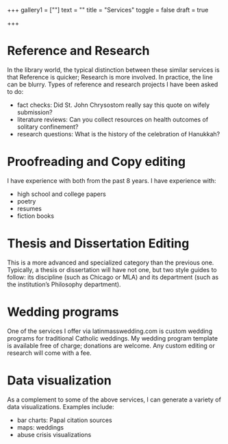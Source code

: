 +++
gallery1 = [""]
text = ""
title = "Services"
toggle = false
draft = true 

+++

# Reference and Research
In the library world, the typical distinction between these similar services is that Reference is quicker; Research is more involved. 
In practice, the line can be blurry. 
Types of reference and research projects I have been asked to do: 
* fact checks: Did St. John Chrysostom really say this quote on wifely submission?  
* literature reviews: Can you collect resources on health outcomes of solitary confinement? 
* research questions: What is the history of the celebration of Hanukkah? 

# Proofreading and Copy editing
I have experience with both from the past 8 years. 
I have experience with: 
* high school and college papers
* poetry
* resumes
* fiction books

# Thesis and Dissertation Editing
This is a more advanced and specialized category than the previous one. Typically, a thesis or dissertation will have not one, but two style guides to follow: its discipline (such as Chicago or MLA) and its department (such as the institution’s Philosophy department). 

# Wedding programs
One of the services I offer via latinmasswedding.com is custom wedding programs for traditional Catholic weddings. 
My wedding program template is available free of charge; donations are welcome. Any custom editing or research will come with a fee. 

# Data visualization
As a complement to some of the above services, I can generate a variety of data visualizations. 
Examples include: 
* bar charts: Papal citation sources 
* maps: weddings 
* abuse crisis visualizations 
